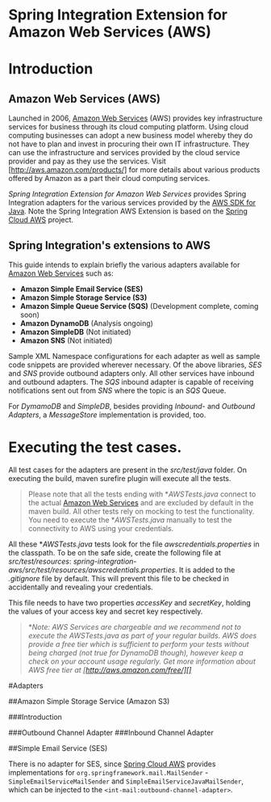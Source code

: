Spring Integration Extension for Amazon Web Services (AWS)
==========================================================

# Introduction

## Amazon Web Services (AWS)

Launched in 2006, [Amazon Web Services][] (AWS) provides key infrastructure services for business through 
its cloud computing platform. Using cloud computing businesses can adopt a new business model whereby they 
do not have to plan and invest in procuring their own IT infrastructure. They can use the infrastructure and services 
provided by the cloud service provider and pay as they use the services. Visit [http://aws.amazon.com/products/] 
for more details about various products offered by Amazon as a part their cloud computing services.

*Spring Integration Extension for Amazon Web Services* provides Spring Integration adapters for the various services 
provided by the [AWS SDK for Java][].
Note the Spring Integration AWS Extension is based on the [Spring Cloud AWS][] project.

## Spring Integration's extensions to AWS

This guide intends to explain briefly the various adapters available for [Amazon Web Services][] such as:

* **Amazon Simple Email Service (SES)**
* **Amazon Simple Storage Service (S3)**
* **Amazon Simple Queue Service (SQS)** (Development complete, coming soon)
* **Amazon DynamoDB** (Analysis ongoing)
* **Amazon SimpleDB** (Not initiated)
* **Amazon SNS** (Not initiated)

Sample XML Namespace configurations for each adapter as well as sample code snippets are provided wherever necessary. 
Of the above libraries, *SES* and *SNS* provide outbound adapters only. All other services have inbound 
and outbound adapters. The *SQS* inbound adapter is capable of receiving notifications sent out from *SNS* 
where the topic is an *SQS* Queue.

For *DymamoDB* and *SimpleDB*, besides providing *Inbound*- and *Outbound Adapters*, 
a *MessageStore* implementation is provided, too.

# Executing the test cases.

All test cases for the adapters are present in the *src/test/java* folder. On executing the build, maven surefire 
plugin will execute all the tests.

> Please note that all the tests ending with **AWSTests.java* connect to the actual [Amazon Web Services][] 
and are excluded by default in the maven build. All other tests rely on mocking to test the functionality. 
You need to execute the **AWSTests.java* manually to test the connectivity to AWS using your credentials.

All these **AWSTests.java* tests look for the file *awscredentials.properties* in the classpath. 
To be on the safe side, create the following file at *src/test/resources*:
*spring-integration-aws/src/test/resources/awscredentials.properties*. It is added to the *.gitignore* file by default. 
This will prevent this file to be checked in accidentally and revealing your credentials.

This file needs to have two properties *accessKey* and *secretKey*, holding the values of your access key 
and secret key respectively.

> **Note: AWS Services are chargeable and we recommend not to execute the **AWSTests.java* as part 
of your regular builds. AWS does provide a free tier which is sufficient to perform your tests without being charged 
(not true for DynamoDB though), however keep a check on your account usage regularly. 
Get more information about AWS free tier at [http://aws.amazon.com/free/][]**

#Adapters

##Amazon Simple Storage Service (Amazon S3)

###Introduction

###Outbound Channel Adapter
###Inbound Channel Adapter

##Simple Email Service (SES)

There is no adapter for SES, since [Spring Cloud AWS][] provides implementations for
`org.springframework.mail.MailSender` - `SimpleEmailServiceMailSender` and `SimpleEmailServiceJavaMailSender`, which
can be injected to the `<int-mail:outbound-channel-adapter>`. 

[Spring Cloud AWS]: https://github.com/spring-cloud/spring-cloud-aws
[AWS SDK for Java]: http://aws.amazon.com/sdkforjava/
[Amazon Web Services]: http://aws.amazon.com/
[http://aws.amazon.com/products/]: http://aws.amazon.com/products/
[http://aws.amazon.com/ses/]: http://aws.amazon.com/ses/
[http://aws.amazon.com/documentation/ses/]: http://aws.amazon.com/documentation/ses/
[http://aws.amazon.com/free/]: http://aws.amazon.com/free/
